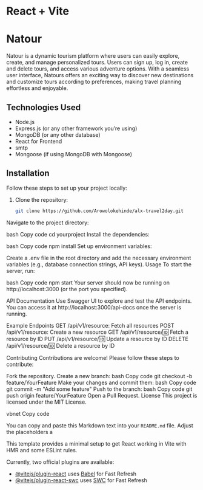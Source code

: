 # React + Vite


# Natour

Natour is a dynamic tourism platform where users can easily explore, create, and manage personalized tours. Users can sign up, log in, create and delete tours, and access various adventure options. With a seamless user interface, Natours offers an exciting way to discover new destinations and customize tours according to preferences, making travel planning effortless and enjoyable.

## Technologies Used

- Node.js
- Express.js (or any other framework you’re using)
- MongoDB (or any other database)
- React for Frontend
- smtp 
- Mongoose (if using MongoDB with Mongoose)


## Installation

Follow these steps to set up your project locally:

1. Clone the repository:
   ```bash
   git clone https://github.com/Arowolokehinde/alx-travel2day.git
Navigate to the project directory:

bash
Copy code
cd yourproject
Install the dependencies:

bash
Copy code
npm install
Set up environment variables:

Create a .env file in the root directory and add the necessary environment variables (e.g., database connection strings, API keys).
Usage
To start the server, run:

bash
Copy code
npm start
Your server should now be running on http://localhost:3000 (or the port you specified).

API Documentation
Use Swagger UI to explore and test the API endpoints. You can access it at http://localhost:3000/api-docs once the server is running.

Example Endpoints
GET /api/v1/resource: Fetch all resources
POST /api/v1/resource: Create a new resource
GET /api/v1/resource/:id: Fetch a resource by ID
PUT /api/v1/resource/:id: Update a resource by ID
DELETE /api/v1/resource/:id: Delete a resource by ID

Contributing
Contributions are welcome! Please follow these steps to contribute:

Fork the repository.
Create a new branch:
bash
Copy code
git checkout -b feature/YourFeature
Make your changes and commit them:
bash
Copy code
git commit -m "Add some feature"
Push to the branch:
bash
Copy code
git push origin feature/YourFeature
Open a Pull Request.
License
This project is licensed under the MIT License.

vbnet
Copy code

You can copy and paste this Markdown text into your `README.md` file. Adjust the placeholders a

This template provides a minimal setup to get React working in Vite with HMR and some ESLint rules.

Currently, two official plugins are available:

- [@vitejs/plugin-react](https://github.com/vitejs/vite-plugin-react/blob/main/packages/plugin-react/README.md) uses [Babel](https://babeljs.io/) for Fast Refresh
- [@vitejs/plugin-react-swc](https://github.com/vitejs/vite-plugin-react-swc) uses [SWC](https://swc.rs/) for Fast Refresh
